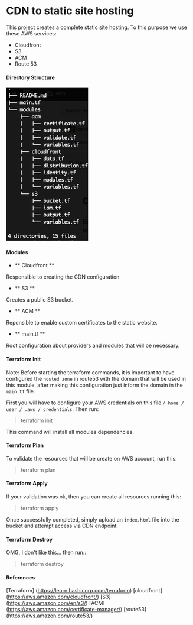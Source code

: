 # CDN to static site hosting

This project creates a complete static site hosting. To this purpose we use these AWS services:

- Cloudfront
- S3
- ACM
- Route 53

#### Directory Structure

![Directory Structure](img/tree.png)

#### Modules

* ** Cloudfront **

Responsible to creating the CDN configuration.

* ** S3 **

Creates a public S3 bucket.

* ** ACM **

Reponsible to enable custom certificates to the static website.

* ** main.tf **

Root configuration about providers and modules that will be necessary.

#### Terraform Init

Note: Before starting the terraform commands, it is important to have configured the `hosted zone` in route53 with the domain that will be used in this module, after making this configuration just inform the domain in the` main.tf` file.

First you will have to configure your AWS credentials on this file `/ home / user / .aws / credentials`. Then run:

> terraform init

This command will install all modules dependencies.

#### Terraform Plan

To validate the resources that will be create on AWS account, run this:

> terraform plan

#### Terraform Apply

If your validation was ok, then you can create all resources running this:

> terraform apply

Once successfully completed, simply upload an `index.html` file into the bucket and attempt access via CDN endpoint.

#### Terraform Destroy

OMG, I don't like this... then run::

> terraform destroy

#### References

[Terraform] (https://learn.hashicorp.com/terraform)
[cloudfront] (https://aws.amazon.com/cloudfront/)
[S3] (https://aws.amazon.com/en/s3/)
[ACM] (https://aws.amazon.com/certificate-manager/)
[route53] (https://aws.amazon.com/route53/)
